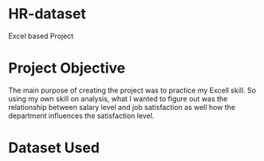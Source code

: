 # HR-dataset
Excel based Project

# Project Objective
The main purpose of creating the project was to practice my Excell skill.
So using my own skill on analysis, what I wanted to figure out was the relationship between salary level and job satisfaction as well how the department influences the satisfaction level.

# Dataset Used
